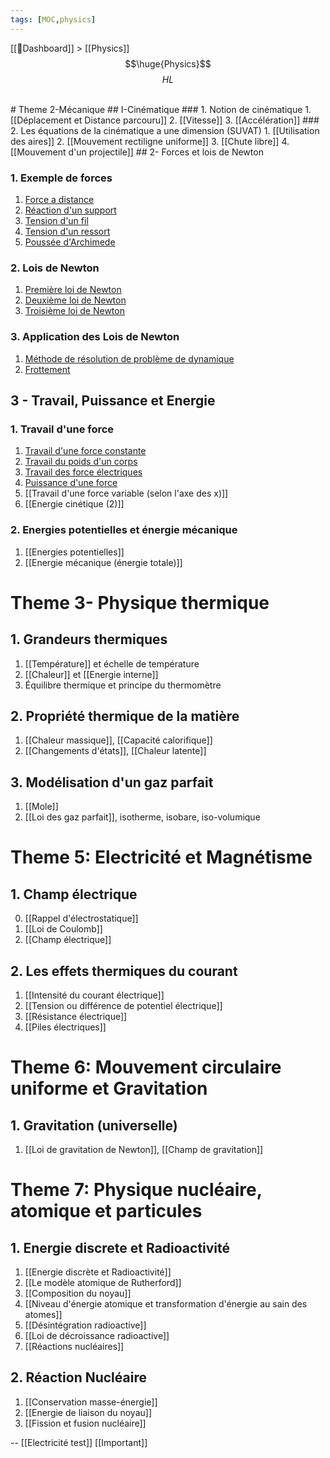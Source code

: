 ```yaml
---
tags: [MOC,physics]
---
```

[[📝Dashboard]] > [[Physics]]
<br/>
$$\huge{Physics}$$
$$
HL
$$


<br/>
# Theme 2-Mécanique
## I-Cinématique
### 1. Notion de cinématique
1.  [[Déplacement et Distance parcouru]]
2.  [[Vitesse]]
3.  [[Accélération]]
### 2. Les équations de la cinématique a une dimension (SUVAT)
1.  [[Utilisation des aires]]
2.  [[Mouvement rectiligne uniforme]]
3. [[Chute libre]]
4. [[Mouvement d'un projectile]]
## 2- Forces et lois de Newton

### 1. Exemple de forces

1. [Force a distance](app://obsidian.md/Force%20a%20distance)
2. [Réaction d'un support](app://obsidian.md/R%C3%A9action%20d'un%20support)
3. [Tension d'un fil](app://obsidian.md/Tension%20d'un%20fil)
4. [Tension d'un ressort](app://obsidian.md/Tension%20d'un%20ressort)
5. [Poussée d'Archimede](app://obsidian.md/Pouss%C3%A9e%20d'Archimede)

### 2. Lois de Newton

1. [Première loi de Newton](app://obsidian.md/Premi%C3%A8re%20loi%20de%20Newton)
2. [Deuxième loi de Newton](app://obsidian.md/Deuxi%C3%A8me%20loi%20de%20Newton)
3. [Troisième loi de Newton](app://obsidian.md/Troisi%C3%A8me%20loi%20de%20Newton)

### 3. Application des Lois de Newton

1. [Méthode de résolution de problème de dynamique](app://obsidian.md/M%C3%A9thode%20de%20r%C3%A9solution%20de%20probl%C3%A8me%20de%20dynamique)
2. [Frottement](app://obsidian.md/Frottement)

## 3 - Travail, Puissance et Energie

### 1. Travail d'une force

1. [Travail d'une force constante](app://obsidian.md/Travail%20d'une%20force%20constante)
2. [Travail du poids d'un corps](app://obsidian.md/Travail%20du%20poids%20d'un%20corps)
3. [Travail des force électriques](app://obsidian.md/Travail%20des%20force%20%C3%A9lectriques)
4. [Puissance d'une force](app://obsidian.md/Puissance%20d'une%20force)
5. [[Travail d'une force variable (selon l'axe des x)]]
6. [[Energie cinétique (2)]]

### 2. Energies potentielles et énergie mécanique

1. [[Energies potentielles]]
2. [[Energie mécanique (énergie totale)]]

# Theme 3- Physique thermique
## 1. Grandeurs thermiques
1. [[Température]] et échelle de température
2. [[Chaleur]] et [[Energie interne]]
3. Équilibre thermique et principe du thermomètre
## 2. Propriété thermique de la matière
1. [[Chaleur massique]], [[Capacité calorifique]]
2. [[Changements d'états]], [[Chaleur latente]]
## 3. Modélisation d'un gaz parfait
1. [[Mole]]
2. [[Loi des gaz parfait]], isotherme, isobare, iso-volumique

# Theme 5: Electricité et Magnétisme
## 1. Champ électrique
0. [[Rappel d'électrostatique]]
1. [[Loi de Coulomb]]
2. [[Champ électrique]]
## 2. Les effets thermiques du courant  
1. [[Intensité du courant électrique]] 
2. [[Tension ou différence de potentiel électrique]]
3. [[Résistance électrique]]
4. [[Piles électriques]]
# Theme 6: Mouvement circulaire uniforme et Gravitation
## 1. Gravitation (universelle)
1. [[Loi de gravitation de Newton]], [[Champ de gravitation]]

# Theme 7: Physique nucléaire, atomique et particules

## 1. Energie discrete et Radioactivité
1. [[Energie discrète et Radioactivité]]
1.  [[Le modèle atomique de Rutherford]]
2.  [[Composition du noyau]]
3.  [[Niveau d'énergie atomique et transformation d'énergie au sain des atomes]]
4.  [[Désintégration radioactive]]
5.  [[Loi de décroissance radioactive]]
6. [[Réactions nucléaires]]

## 2. Réaction Nucléaire
1.  [[Conservation masse-énergie]]
2.  [[Energie de liaison du noyau]]
3.  [[Fission et fusion nucléaire]]

--
[[Electricité test]]
[[Important]]

